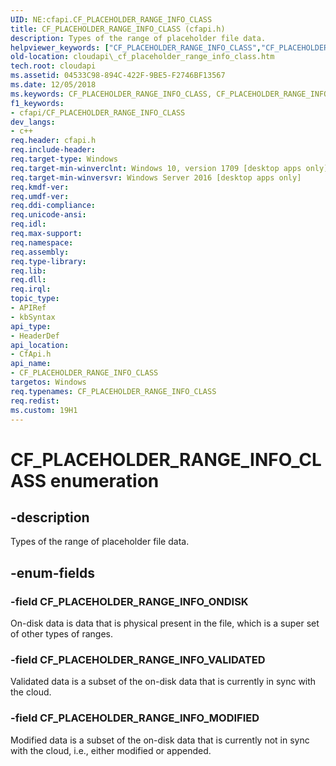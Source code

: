 ```yaml
---
UID: NE:cfapi.CF_PLACEHOLDER_RANGE_INFO_CLASS
title: CF_PLACEHOLDER_RANGE_INFO_CLASS (cfapi.h)
description: Types of the range of placeholder file data.
helpviewer_keywords: ["CF_PLACEHOLDER_RANGE_INFO_CLASS","CF_PLACEHOLDER_RANGE_INFO_CLASS enumeration","CF_PLACEHOLDER_RANGE_INFO_MODIFIED","CF_PLACEHOLDER_RANGE_INFO_ONDISK","CF_PLACEHOLDER_RANGE_INFO_VALIDATED","PCF_PLACEHOLDER_RANGE_INFO_CLASS","PCF_PLACEHOLDER_RANGE_INFO_CLASS enumeration pointer","cfapi/CF_PLACEHOLDER_RANGE_INFO_CLASS","cfapi/CF_PLACEHOLDER_RANGE_INFO_MODIFIED","cfapi/CF_PLACEHOLDER_RANGE_INFO_ONDISK","cfapi/CF_PLACEHOLDER_RANGE_INFO_VALIDATED","cfapi/PCF_PLACEHOLDER_RANGE_INFO_CLASS","cloudApi._cf_placeholder_range_info_class"]
old-location: cloudapi\_cf_placeholder_range_info_class.htm
tech.root: cloudapi
ms.assetid: 04533C98-894C-422F-9BE5-F2746BF13567
ms.date: 12/05/2018
ms.keywords: CF_PLACEHOLDER_RANGE_INFO_CLASS, CF_PLACEHOLDER_RANGE_INFO_CLASS enumeration, CF_PLACEHOLDER_RANGE_INFO_MODIFIED, CF_PLACEHOLDER_RANGE_INFO_ONDISK, CF_PLACEHOLDER_RANGE_INFO_VALIDATED, PCF_PLACEHOLDER_RANGE_INFO_CLASS, PCF_PLACEHOLDER_RANGE_INFO_CLASS enumeration pointer, cfapi/CF_PLACEHOLDER_RANGE_INFO_CLASS, cfapi/CF_PLACEHOLDER_RANGE_INFO_MODIFIED, cfapi/CF_PLACEHOLDER_RANGE_INFO_ONDISK, cfapi/CF_PLACEHOLDER_RANGE_INFO_VALIDATED, cfapi/PCF_PLACEHOLDER_RANGE_INFO_CLASS, cloudApi._cf_placeholder_range_info_class
f1_keywords:
- cfapi/CF_PLACEHOLDER_RANGE_INFO_CLASS
dev_langs:
- c++
req.header: cfapi.h
req.include-header: 
req.target-type: Windows
req.target-min-winverclnt: Windows 10, version 1709 [desktop apps only]
req.target-min-winversvr: Windows Server 2016 [desktop apps only]
req.kmdf-ver: 
req.umdf-ver: 
req.ddi-compliance: 
req.unicode-ansi: 
req.idl: 
req.max-support: 
req.namespace: 
req.assembly: 
req.type-library: 
req.lib: 
req.dll: 
req.irql: 
topic_type:
- APIRef
- kbSyntax
api_type:
- HeaderDef
api_location:
- CfApi.h
api_name:
- CF_PLACEHOLDER_RANGE_INFO_CLASS
targetos: Windows
req.typenames: CF_PLACEHOLDER_RANGE_INFO_CLASS
req.redist: 
ms.custom: 19H1
---
```


# CF_PLACEHOLDER_RANGE_INFO_CLASS enumeration


## -description


Types of the range of placeholder file data.


## -enum-fields




### -field CF_PLACEHOLDER_RANGE_INFO_ONDISK

On-disk data is data that is physical present in the file, which is a super set of other types of ranges.


### -field CF_PLACEHOLDER_RANGE_INFO_VALIDATED

Validated data is a subset of the on-disk data that is currently in sync with the cloud.


### -field CF_PLACEHOLDER_RANGE_INFO_MODIFIED

Modified data is a subset of the on-disk data that is currently not in sync with the cloud, i.e., either modified or appended.

